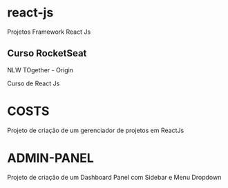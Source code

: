 # react-js
Projetos Framework React Js

## Curso RocketSeat
NLW TOgether - Origin

Curso de React Js

# COSTS
Projeto de criação de um gerenciador de projetos em ReactJs

# ADMIN-PANEL
Projeto de criação de um Dashboard Panel com Sidebar e Menu Dropdown
